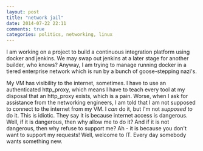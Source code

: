 ```yaml
---
layout: post
title: "network jail"
date: 2014-07-22 22:11
comments: true
categories: politics, networking, linux 
---
```

I am working on a project to build a continuous integration platform using docker and jenkins.  We may swap out jenkins at a later stage for another builder, who knows?  Anyway, I am trying to manage running docker in a tiered enterprise network which is run by a bunch of goose-stepping nazi's.
<!-- more -->
My VM has visibility to the internet, sometimes.  I have to use an authenticated http_proxy, which means I have to teach every tool at my disposal that an http_proxy exists, which is a pain.  Worse, when I ask for assistance from the networking engineers, I am told that I am not supposed to connect to the internet from my VM.  I *can* do it, but I'm not *supposed to* do it.  This is idiotic.  They say it is because internet access is dangerous.  Well, if it is dangerous, then why allow me to do it?  And if it is not dangerous, then why refuse to support me?  Ah - it is because you don't want to support my requests!  Well, welcome to IT.  Every day somebody wants something new.

<!-- see https://github.com/Shopify/liquid/wiki/Liquid-for-Designers for stuff
# H1
## H2
[I'm an inline-style link](https://www.google.com)
![alt text](https://github.com/adam-p/markdown-here/raw/master/src/common/images/icon48.png 'Logo Title Text 1')
```javascript
var s = 'JavaScript syntax highlighting';
alert(s);
```
| Tables        | Are           | Cool  |
| ------------- |:-------------:| -----:|
| col 3 is      | right-aligned | $1600 |
-->
